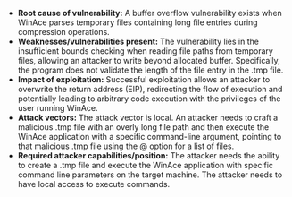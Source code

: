 - **Root cause of vulnerability:** A buffer overflow vulnerability exists when WinAce parses temporary files containing long file entries during compression operations.
- **Weaknesses/vulnerabilities present:** The vulnerability lies in the insufficient bounds checking when reading file paths from temporary files, allowing an attacker to write beyond allocated buffer. Specifically, the program does not validate the length of the file entry in the .tmp file.
- **Impact of exploitation:** Successful exploitation allows an attacker to overwrite the return address (EIP), redirecting the flow of execution and potentially leading to arbitrary code execution with the privileges of the user running WinAce.
- **Attack vectors:** The attack vector is local. An attacker needs to craft a malicious .tmp file with an overly long file path and then execute the WinAce application with a specific command-line argument, pointing to that malicious .tmp file using the @ option for a list of files.
- **Required attacker capabilities/position:** The attacker needs the ability to create a .tmp file and execute the WinAce application with specific command line parameters on the target machine. The attacker needs to have local access to execute commands.